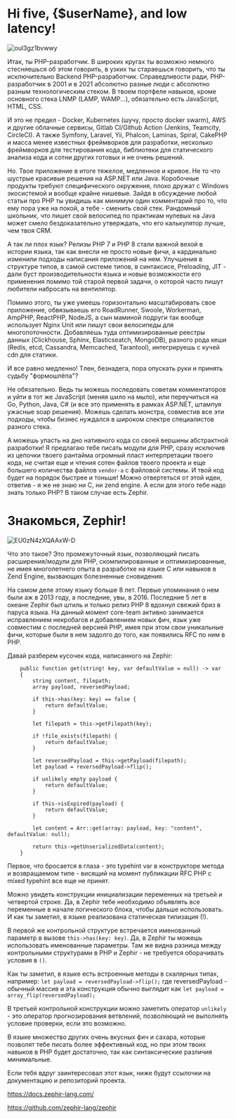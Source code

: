 # Hi five, {$userName}, and low latency!
![oul3gz1bvwwy](https://user-images.githubusercontent.com/10584911/114997036-1fcaa280-9ea8-11eb-8df9-a426e94bc17a.jpg)

Итак, ты PHP-разработчик. В широких кругах ты возможно немного стесняешься об этом говорить, в узких ты стараешься говорить, что ты исключительно Backend PHP-разработчик.
Справедливости ради, PHP-разработчик в 2001 и в 2021 абсолютно разные люди с абсолютно разным технологическим стеком. В твоем портфеле навыков, кроме основного стека LNMP (LAMP, WAMP...), обязательно есть JavaScript, HTML, CSS.

И это не предел - Docker, Kubernetes (шучу, просто docker swarm), AWS и другие облачные сервисы, Gitlab CI/Github Action (Jenkins, Teamcity, CircleCI). А также Symfony, Laravel, Yii, Phalcon, Laminas, Spiral, CakePHP и масса менее известных фреймворков для разработки, несколько фреймворков для тестирования кода, библиотеки для статического анализа кода и сотни других готовых и не очень решений.

Но. Твое приложение в итоге тяжелое, медленное и кривое. Не то что шустрые красивые решения на ASP.NET или Java. Коробочные продукты требуют специфического окружения, плохо дружат с Windows экосистемой и вообще крайне нишевые. Зайдя в обсуждение любой статьи про PHP ты увидишь как минимум один комментарий про то, что ему пора уже на покой, а тебе - сменить свой стек. Рандомный школьник, что пишет свой велосипед по практикам нулевых на Java может смело бездоказательно утверждать, что его калькулятор лучше, чем твоя CRM.

А так ли плох язык? Релизы PHP 7 и PHP 8 стали важной вехой в истории языка, так как внесли не просто новые фичи, а кардинально изменили подходы написания приложений на нем. Улучшения в структуре типов, в самой системе типов, в синтаксисе, Preloading, JIT - дали буст производительности языка и новые возможности его применения помимо той старой первой задачи, о которой часто пишут любители набросать на вентилятор.

Помимо этого, ты уже умеешь горизонтально масштабировать свое приложение, обвязываешь его RoadRunner, Swoole, Workerman, AmpPHP, ReactPHP, NodeJS, а сын маминой подруги так вообще использует Nginx Unit или пишут свои велосипеды для многопоточности. Добавляешь туда оптимизированные реестры данных (Clickhouse, Sphinx, Elasticseatch, MongoDB), разного рода кеши (Redis, etcd, Cassandra, Memcached, Tarantool), интегрируешь с кучей cdn для статики.

И все равно медленно! Тлен, безнадега, пора опускать руки и принять судьбу "формошлёпа"?

Не обязательно. Ведь ты можешь последовать советам комментаторов и уйти в тот же JavaScript (меняя шило на мыло), или переучиться на Go, Python, Java, C# (и все это применять в рамках ASP.NET, штампуя ужасные soap решения). Можешь сделать монстра, совместив все эти подходы, чтобы бизнес нуждался в широком спектре специалистов разного стека.

А можешь упасть на дно нативного кода со своей вершины абстрактной разработки! Я предлагаю тебе писать модули для PHP, сразу исключив из цепочки твоего рантайма огромный пласт интерпретации твоего кода, не считая еще и чтения сотен файлов твоего проекта и еще большего количества файлов `vendor-а` с файловой системы. И твой код будет на порядок быстрее и тоньше! Можно отвертеться от этой идеи, ответив - я же не знаю ни C, ни zend engine. А если для этого тебе надо знать только PHP? В таком случае есть Zephir.

# Знакомься, Zephir!
![EU0zN4zXQAAxW-D](https://user-images.githubusercontent.com/10584911/114997186-412b8e80-9ea8-11eb-9809-bcf6f5f38160.jpg)

Что это такое? Это промежуточный язык, позволяющий писать расширения/модули для PHP, скомпилированные и оптимизированные, не имея многолетнего опыта в разработке на языке C или навыков в Zend Engine, вызвающих болезненные сновидения.

На самом деле этому языку больше 8 лет. Первые упоминания о нем были аж в 2013 году, а последние, увы, в 2016. Последние 5 лет в океане Zephir был штиль и только релиз PHP 8 вдохнул свежий бриз в паруса языка. На данный момент core-team активно занимается исправлением некробагов и добавлением новых фич, язык уже совместим с последней версией PHP, имея при этом свои уникальные фичи, которые были в нем задолго до того, как появились RFC по ним в PHP.

Давай разберем кусочек кода, написанного на Zephir:
```
    public function get(string! key, var defaultValue = null) -> var
    {
        string content, filepath;
        array payload, reversedPayload;

        if this->has(key: key) == false {
            return defaultValue;
        }

        let filepath = this->getFilepath(key);

        if !file_exists(filepath) {
            return defaultValue;
        }

        let reversedPayload = this->getPayload(filepath);
        let payload = reversedPayload->flip();

        if unlikely empty payload {
            return defaultValue;
        }

        if this->isExpired(payload) {
            return defaultValue;
        }

        let content = Arr::get(array: payload, key: "content", defaultValue: null);

        return this->getUnserializedData(content);
    }
```
Первое, что бросается в глаза - это typehint var в конструкторе метода и возвращаемом типе - висящий на момент публикации RFC PHP с mixed typehint все еще не принят.

Можно увидеть конструкции инициализации переменных на третьей и четвертой строке. Да, в Zephir тебе необходимо объявлять все переменные в начале логического блока, чтобы дальше использовать. И как ты заметил, в языке реализована статическая типизация (!).

В первой же контрольной структуре встречается именованный параметр в вызове `this->has(key: key)`. Да, в Zephir ты можешь использовать именованные параметры. Там же видна разница между контрольными структурами в PHP и Zephir - не требуется оборачивать условия в `()`.

Как ты заметил, в языке есть встроенные методы в скалярных типах, например: `let payload = reversedPayload->flip();` где reversedPayload - обычный массив и эта конструкция обычно выглядит как `let payload = array_flip(reversedPayload);`

В третьей контрольной конструкции можно заметить оператор `unlikely` - это оператор прогнозирования ветвлений, позволяющий не выполнять условие проверки, если это возможно.

В языке множество других очень вкусных фич и сахара, которые позволят тебе писать более эффективный код, но при этом твоих навыков в PHP будет достаточно, так как синтаксические различия минимальные.

Если тебя вдруг заинтересовал этот язык, ниже будут ссылочки на документацию и репозиторий проекта.

https://docs.zephir-lang.com/

https://github.com/zephir-lang/zephir
